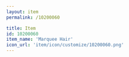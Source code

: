 ```yaml
---
layout: item
permalink: /10200060

title: Item
id: 10200060
item_name: 'Marquee Hair'
icon_url: 'item/icon/customize/10200060.png'
---
```

